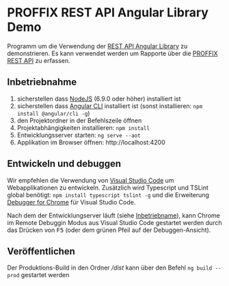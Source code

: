 PROFFIX REST API Angular Library Demo
=====================================

Programm um die Verwendung der [REST API Angular Library](https://github.com/PROFFIX-NET/restapi-angular-library) zu demonstrieren. Es kann verwendet werden um Rapporte über die [PROFFIX REST API](http://www.proffix.net/entwickler) zu erfassen.

Inbetriebnahme
--------------
1. sicherstellen dass [NodeJS](https://nodejs.org) (6.9.0 oder höher) installiert ist
2. sicherstellen dass [Angular CLI](https://cli.angular.io) installiert ist (sonst installieren: `npm install @angular/cli -g`)
3. den Projektordner in der Befehlszeile öffnen
4. Projektabhängigkeiten installieren: `npm install`
5. Entwicklungsserver starten: `ng serve --aot`
6. Applikation im Browser öffnen: http://localhost:4200

Entwickeln und debuggen
-----------------------
Wir empfehlen die Verwendung von [Visual Studio Code](https://code.visualstudio.com) um Webapplikationen zu entwickeln. Zusätzlich wird Typescript und TSLint global benötigt: `npm install typescript tslint -g` und die Erweiterung [Debugger for Chrome](https://marketplace.visualstudio.com/items?itemName=msjsdiag.debugger-for-chrome) für Visual Studio Code.

Nach dem der Entwicklungserver läuft (siehe [Inbetriebname](#inbetriebnahme)), kann Chrome im Remote Debuggin Modus aus Visual Studio Code gestartet werden durch das Drücken von <kbd>F5</kbd> (oder dem grünen Pfeil auf der Debuggen-Ansicht).

Veröffentlichen
---------------
Der Produktions-Build in den Ordner _/dist_ kann über den Befehl `ng build --prod` gestartet werden 
